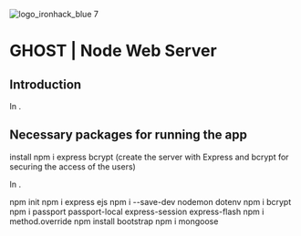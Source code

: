 ![logo_ironhack_blue 7](https://user-images.githubusercontent.com/23629340/40541063-a07a0a8a-601a-11e8-91b5-2f13e4e6b441.png)

# GHOST | Node Web Server 

## Introduction

In .

## Necessary packages for running the app

install npm i express bcrypt (create the server with Express and bcrypt for securing the access of the users)


In .

npm init 
npm i express ejs 
npm i --save-dev nodemon dotenv
npm i bcrypt 
npm i passport passport-local express-session express-flash
npm i method.override
npm install bootstrap
npm i mongoose 
